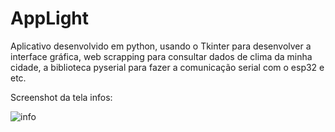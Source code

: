  # AppLight 
 Aplicativo desenvolvido em python, usando o Tkinter para desenvolver a interface gráfica, web scrapping para consultar dados de clima da minha cidade, a biblioteca pyserial para fazer a comunicação serial com o esp32 e etc.
 
 Screenshot da tela infos:
 
 ![info](https://user-images.githubusercontent.com/80134834/152058058-3cd4a746-46cb-4c75-a711-25174f448128.png)
